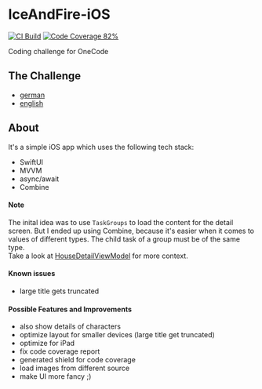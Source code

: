 # IceAndFire-iOS

[![CI Build](https://github.com/mr-casual/IceAndFire-iOS/actions/workflows/run_tests.yml/badge.svg)](https://github.com/irongut/CodeCoverageSummary/actions/workflows/ci-build.yml)
[![Code Coverage 82%](https://img.shields.io/badge/Code%20Coverage-82%25-success?style=flat)](https://github.com/mr-casual/IceAndFire-iOS)

Coding challenge for OneCode

## The Challenge
- [german](doc/Challenge-de.md)
- [english](doc/Challenge-en.md)

## About
It's a simple iOS app which uses the following tech stack:
- SwiftUI
- MVVM
- async/await
- Combine

#### Note
The inital idea was to use `TaskGroups` to load the content for the detail screen.
But I ended up using Combine, because it's easier when it comes to values of different types. The child task of a group must be of the same type.
<br>Take a look at [HouseDetailViewModel](https://github.com/mr-casual/IceAndFire-iOS/blob/main/IceAndFire/IceAndFire/Modules/HouseDetail/HouseDetailViewModel.swift) for more context.

#### Known issues
- large title gets truncated

#### Possible Features and Improvements

- also show details of characters
- optimize layout for smaller devices (large title get truncated)
- optimize for iPad
- fix code coverage report
- generated shield for code coverage
- load images from different source
- make UI more fancy ;)


